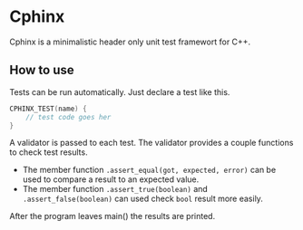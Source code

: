 # Cphinx
Cphinx is a minimalistic header only unit test framewort for C++.

## How to use

Tests can be run automatically. Just declare a test like this.
```cpp
CPHINX_TEST(name) {
	// test code goes her
}
```

A validator is passed to each test.
The validator provides a couple functions to check test results.

- The member function `.assert_equal(got, expected, error)` can be used to compare a result to an expected value.
- The member function `.assert_true(boolean)` and `.assert_false(boolean)` can used check `bool` result more easily.

After the program leaves main() the results are printed.